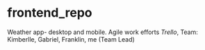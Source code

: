 # frontend_repo
Weather app- desktop and mobile. Agile work efforts *Trello*, Team: Kimberlle, Gabriel, Franklin, me (Team Lead)
